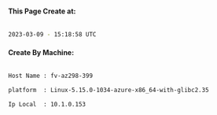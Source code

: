 
   
#### This Page Create at:

```bash

2023-03-09 - 15:18:58 UTC

```

#### Create By Machine:

```bash

Host Name : fv-az298-399

platform  : Linux-5.15.0-1034-azure-x86_64-with-glibc2.35

Ip Local  : 10.1.0.153

```


